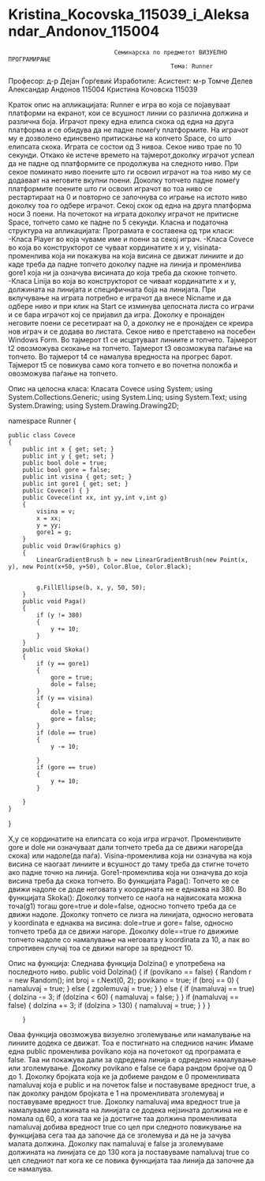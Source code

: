 Kristina_Kocovska_115039_i_Aleksandar_Andonov_115004
====================================================
                                  Семинарска по предметот ВИЗУЕЛНО ПРОГРАМИРАЊЕ
                                                  Тема: Runner

Професор:  д-р Дејан Ѓорѓевиќ                                                     Изработиле:
Асистент:  м-р Томче Делев  			                                          Александар Андонов 115004
							                                                              Кристина Кочовска 115039

Краток опис на апликацијата: 
Runner е игра во која се појавуваат платформи на екранот, кои се всушност линии со различна должина и различна боја. Играчот преку една елипса скока од една на друга платформа и се обидува да не падне помеѓу платформите. На играчот му е дозволено единсвено притискање на копчето Space, со што елипсата скока. Играта се состои од 3 нивоа. Секое ниво трае по 10 секунди. Откако ќе истече времето на тајмерот,доколку играчот успеал да не падне од платформите се продолжува на следното ниво. При секое поминато ниво поените што ги освоил играчот на тоа ниво му се додаваат на неговите вкупни поени. Доколку топчето падне помеѓу платформите поените што ги освоил играчот во тоа ниво се рестартираат на 0 и повторно се започнува со играње на истото ниво доколку тоа го одбере играчот. Секој скок од една на друга платформа носи 3 поени. На почетокот на играта доколку играчот не притисне Space, топчето само ке падне по 5 секунди.
Класна и податочна структура на апликацијата:
Програмата е составена од три класи:
-Класа Player во која чуваме име и поени за секој играч.
-Класа Covece во која во конструкторот се чуваат кординатите x и y, visinata-променлива која ни покажува на која висина се движат линиите и до каде треба да падне топчето доколку падне на линија и променлива gore1 која ни ја означува висината до која треба да скокне топчето.
-Класа Linija во која во конструкторот се чиваат кординатите x и y, должината на линијата и специфичната боја на линијата.
При вклучување на играта потребно е играчот да внесе Nicname и да одбере ниво и при клик на Start се изминува целосната листа со играчи и се бара играчот кој се пријавил да игра. Доколку е пронајден неговите поени се ресетираат на 0, а доколку не е пронајден се креира нов играч и се додава во листата.
Секое ниво е претставено на посебен Windows Form.
Во тајмерот t1 се исцртуваат линиите и топчето. Тајмерот t2 овозможува скокање на топчето. Тајмерот t3 овозможува паѓање на топчето. Во тајмерот t4 се намалува вредноста на прогрес барот. Тајмерот t5 се повикува само кога топчето е во почетна положба и овозможува паѓање на топчето.


Опис на целосна класа: Класата Covece
using System;
using System.Collections.Generic;
using System.Linq;
using System.Text;
using System.Drawing;
using System.Drawing.Drawing2D;

namespace Runner
{
    
    public class Covece
    {
        public int x { get; set; }
        public int y { get; set; }
        public bool dole = true;
        public bool gore = false;
        public int visina { get; set; }
        public int gore1 { get; set; }
        public Covece() { }
        public Covece(int xx, int yy,int v,int g)
        {
            visina = v;
            x = xx;
            y = yy;
            gore1 = g;
        }
        public void Draw(Graphics g)
        {
            LinearGradientBrush b = new LinearGradientBrush(new Point(x, y), new Point(x+50, y+50), Color.Blue, Color.Black);
            
            
            g.FillEllipse(b, x, y, 50, 50);
        }
        public void Paga()
        {
            if (y != 380)
            {
                y += 10;
            }
        }
        public void Skoka()
        {
            if (y == gore1)
            {
                gore = true;
                dole = false;
            }
            if (y == visina)
            {
                dole = true;
                gore = false;
            }
            if (dole == true)
            {
                y -= 10;

            }
            if (gore == true)
            {
                y += 10;
            }
            
        }
    }
}

X,y се кординатите на елипсата со која игра играчот.
Променливите gore и dole ни означуваат дали топчето треба да се движи нагоре(да скока) или надоле(да паѓа).
Visina-променлива која ни означува на која висина се наогаат линиите и всушност до таму треба да стигне точето ако падне точно на линија.
Gore1-променлива која ни означува до која висина треба да скока топчето.
Во функцијата Paga():
Топчето ке се движи надоле се доде неговата y координата не е еднаква на 380.
Во функцијата Skoka():
Доколку топчето се наоѓа на највисоката можна точа(g1) тогаш gore=true и dole=false, односно топчето треба да се движи надоле. Доколку топчето се лизга на линијата, односно неговата y koordinata e еднаква на висина: dole=true и gore= false, односно топчето треба да се движи нагоре. Доколку dole==true го движиме топчето надоле со намалување на неговата y koordinata za 10, а пак во спротивен случај тоа се движи нагоре за вредност 10.




Опис на функција:
Следнава функција Dolzina() е употребена на последното ниво. 
public void Dolzina()
        {
            if (povikano == false)
            {
                Random r = new Random();
                int broj = r.Next(0, 2);
                povikano = true;
                if (broj == 0)
                {
                    namaluvaj = true;
                }
                else
                {
                    zgolemuvaj = true;
                }
            }
            else
            {
                if (namaluvaj == true)
                {
                    dolzina -= 3;
                    if (dolzina < 60)
                    {
                        namaluvaj = false;
                    }
                }
                if (namaluvaj == false)
                {
                    dolzina += 3;
                    if (dolzina > 130)
                    {
                        namaluvaj = true;
                    }
                }
            }

        }
Оваа функција овозможува визуелно зголемување или намалување на линиите додека се движат. Тоа е постигнато на следниов начин: 
Имаме една public променлива povikano која на почетокот од програмата е false. Таа ни покажува дали за одредена линија е одредено намалување или зголемување. Доколку
povikano е false се бара рандом бројче од 0 до 1. Доколку бројката која ке ја добиеме рандом е 0 променливата namaluvaj која е public и на почеток false и поставуваме вредност true, а пак доколку рандом бројката е 1 на променливата зголемувај и поставуваме вредност true. Доколку namaluvaj има вредност true ја намалуваме должината на линијата се додека нејзината должина не е помала од 60, а кога таа ке ја достигне таа должина променливата namaluvaj добива вредност true со цел при следното повикување на функцијава сега таа да започне да се зголемува и да не ја зачува малата должина. Доколку пак namaluvaj е false ја зголемуваме должината на линијата се до 130 кога ја поставуваме namaluvaj true со цел следниот пат кога ке се повика функцијата таа линија да започне да се намалува.
